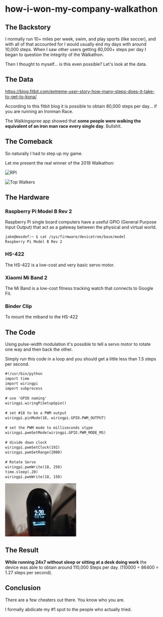 # how-i-won-my-company-walkathon

## The Backstory
I normally run 10+ miles per week, swim, and play sports (like soccer), and with all of that accounted for I would usually end my days with around 10,000 steps.  When I saw other users getting 80,000+ steps per day I began to question the integrity of the Walkathon.

Then I thought to myself... is this even possible?  Let's look at the data.

## The Data
https://blog.fitbit.com/extreme-user-story-how-many-steps-does-it-take-to-get-to-kona/

According to this fitbit blog it is possible to obtain 80,000 steps per day... if you are running an Ironman Race.

The Walkingspree app showed that **some people were walking the equivalent of an iron man race every single day**.  Bullshit.

## The Comeback
So naturally I had to step up my game.

Let me present the real winner of the 2019 Walkathon:

![RPI](rpi.gif "RPI")

![Top Walkers](tw.gif "Top Walkers")

## The Hardware
### Raspberry Pi Model B Rev 2
Raspberry Pi single board computers have a useful GPIO (General Purpose Input Output) that act as a gateway between the physical and virtual world.
```
jake@mosdef:~ $ cat /sys/firmware/devicetree/base/model
Raspberry Pi Model B Rev 2
```

### HS-422
The HS-422 is a low-cost and very basic servo motor.

### Xiaomi Mi Band 2
The Mi Band is a low-cost fitness tracking watch that connects to Google Fit.

### Binder Clip
To mount the miband to the HS-422

## The Code
Using pulse-width modulation it's possible to tell a servo motor to rotate one way and then back the other.

Simply run this code in a loop and you should get a little less than 1.5 steps per second.
```
#!/usr/bin/python
import time
import wiringpi
import subprocess
 
# use 'GPIO naming'
wiringpi.wiringPiSetupGpio()
 
# set #18 to be a PWM output
wiringpi.pinMode(18, wiringpi.GPIO.PWM_OUTPUT)

# set the PWM mode to milliseconds stype
wiringpi.pwmSetMode(wiringpi.GPIO.PWM_MODE_MS)
 
# divide down clock
wiringpi.pwmSetClock(192)
wiringpi.pwmSetRange(2000)

# Rotate Servo
wiringpi.pwmWrite(18, 250)
time.sleep(.20)
wiringpi.pwmWrite(18, 150)
```

![RPI](miband.png "RPI")

## The Result
**While running 24x7 without sleep or sitting at a desk doing work** the device was able to obtain around 110,000 Steps per day. (110000 ÷ 86400 = 1.27 steps per second).  

## Conclusion
There are a few cheaters out there.  You know who you are.

I formally abdicate my #1 spot to the people who actually tried.
